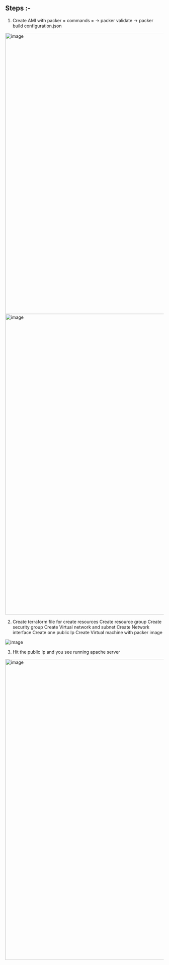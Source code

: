 ## Steps :-
1. Create AMI with packer =
  commands =
            -> packer validate
            -> packer build configuration.json

<img width="893" alt="image" src="https://github.com/divyanshujainSquareops/Terraform-Create-Vnet-VM-Packer-Ami/assets/148210383/2ac8f69b-eb27-445c-a86e-b586c4a96519">

<img width="955" alt="image" src="https://github.com/divyanshujainSquareops/Terraform-Create-Vnet-VM-Packer-Ami/assets/148210383/f92fb2a6-2e02-4d63-9f88-f7abee8aef18">


2. Create terraform file for create resources
   Create resource group
   Create security group
   Create Virtual network and subnet
   Create Network interface
   Create one public Ip
   Create Virtual machine with packer image


![image](https://github.com/divyanshujainSquareops/Terraform-Create-Vnet-VM-Packer-Ami/assets/148210383/65f1e976-aa31-4372-ab8d-a7a83a88eb30)

3. Hit the public Ip and you see running apache server


<img width="956" alt="image" src="https://github.com/divyanshujainSquareops/Terraform-Create-Vnet-VM-Packer-Ami/assets/148210383/5134c7fa-f1ea-4b6f-af18-8b59a664ae7e">

